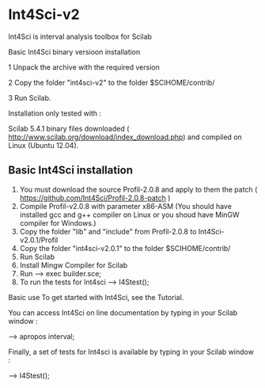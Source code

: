 Int4Sci-v2
==========

Int4Sci is interval analysis toolbox for Scilab


Basic Int4Sci binary versioon installation

1 Unpack the archive with the required version

2 Copy the folder "int4sci-v2" to the folder $SCIHOME/contrib/

3 Run Scilab.

Installation only tested with :

Scilab 5.4.1 binary files downloaded ( http://www.scilab.org/download/index_download.php) and compiled on Linux (Ubuntu 12.04).


Basic Int4Sci installation
--------------------------

1. You must download the source Profil-2.0.8 and apply to them the patch ( https://github.com/Int4Sci/Profil-2.0.8-patch )
2. Compile Profil-v2.0.8 with parameter x86-ASM (You should have installed gcc and g++ compiler on Linux or you shoud have MinGW compiler for Windows.)
3. Copy the folder "lib" and "include" from Profil-2.0.8 to Int4Sci-v2.0.1/Profil
4. Copy the folder "int4sci-v2.0.1" to the folder $SCIHOME/contrib/
5. Run Scilab
6. Install Mingw Compiler for Scilab
7. Run 
	--> exec builder.sce;
8. To run the tests for Int4sci
   --> I4Stest();



Basic use
To get started with Int4Sci, see the Tutorial.

You can access Int4Sci on line documentation by typing in your Scilab window :

--> apropos interval;

Finally, a set of tests for Int4sci is available by typing in your Scilab window :

--> I4Stest();

